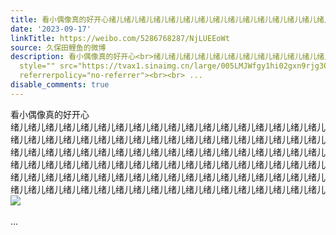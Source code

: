 ```yaml
---
title: 看小偶像真的好开心绪儿绪儿绪儿绪儿绪儿绪儿绪儿绪儿绪儿绪儿绪儿绪儿绪儿绪儿绪儿绪儿绪儿绪儿绪儿绪儿绪儿绪儿绪儿绪儿绪儿绪儿绪儿绪儿绪儿绪儿绪儿绪儿绪儿...
date: '2023-09-17'
linkTitle: https://weibo.com/5286768287/NjLUEEoWt
source: 久保田鲤鱼的微博
description: 看小偶像真的好开心<br>绪儿绪儿绪儿绪儿绪儿绪儿绪儿绪儿绪儿绪儿绪儿绪儿绪儿绪儿绪儿绪儿绪儿绪儿绪儿绪儿绪儿绪儿绪儿绪儿绪儿绪儿绪儿绪儿绪儿绪儿绪儿绪儿绪儿绪儿绪儿绪儿绪儿绪儿绪儿绪儿绪儿绪儿绪儿绪儿绪儿绪儿绪儿绪儿绪儿绪儿绪儿绪儿绪儿绪儿绪儿绪儿绪儿绪儿绪儿绪儿绪儿绪儿绪儿绪儿绪儿绪儿绪儿绪儿绪儿绪儿绪儿绪儿绪儿绪儿绪儿绪儿绪儿绪儿绪儿绪儿绪儿绪儿绪儿绪儿绪儿绪儿绪儿绪儿绪儿绪儿绪儿绪儿绪儿绪儿绪儿绪儿绪儿绪儿绪儿绪儿绪儿绪儿绪儿绪儿绪儿绪儿绪儿绪儿<img
  style="" src="https://tvax1.sinaimg.cn/large/005LMJWfgy1hi02gxn9rjg302301fgli.gif"
  referrerpolicy="no-referrer"><br><br> ...
disable_comments: true
---
```

看小偶像真的好开心<br>绪儿绪儿绪儿绪儿绪儿绪儿绪儿绪儿绪儿绪儿绪儿绪儿绪儿绪儿绪儿绪儿绪儿绪儿绪儿绪儿绪儿绪儿绪儿绪儿绪儿绪儿绪儿绪儿绪儿绪儿绪儿绪儿绪儿绪儿绪儿绪儿绪儿绪儿绪儿绪儿绪儿绪儿绪儿绪儿绪儿绪儿绪儿绪儿绪儿绪儿绪儿绪儿绪儿绪儿绪儿绪儿绪儿绪儿绪儿绪儿绪儿绪儿绪儿绪儿绪儿绪儿绪儿绪儿绪儿绪儿绪儿绪儿绪儿绪儿绪儿绪儿绪儿绪儿绪儿绪儿绪儿绪儿绪儿绪儿绪儿绪儿绪儿绪儿绪儿绪儿绪儿绪儿绪儿绪儿绪儿绪儿绪儿绪儿绪儿绪儿绪儿绪儿绪儿绪儿绪儿绪儿绪儿绪儿<img style="" src="https://tvax1.sinaimg.cn/large/005LMJWfgy1hi02gxn9rjg302301fgli.gif" referrerpolicy="no-referrer"><br><br> ...